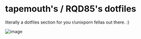 # tapemouth's / RQD85's dotfiles
literally a dotfiles section for you r/unixporn fellas out there. :)

![image](https://github.com/user-attachments/assets/c1a4cf35-27d5-4f75-805f-2f592ea1b7c8)
